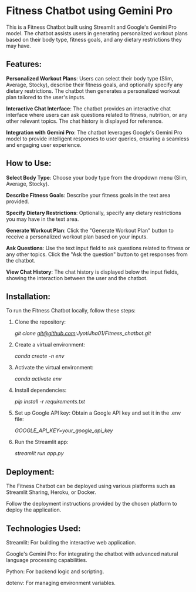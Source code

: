 # Fitness Chatbot using Gemini Pro

This is a Fitness Chatbot built using Streamlit and Google's Gemini Pro model. The chatbot assists users in generating personalized workout plans based on their body type, fitness goals, and any dietary restrictions they may have.

## Features:
**Personalized Workout Plans**: Users can select their body type (Slim, Average, Stocky), describe their fitness goals, and optionally specify any dietary restrictions. The chatbot then generates a personalized workout plan tailored to the user's inputs.

**Interactive Chat Interface**: The chatbot provides an interactive chat interface where users can ask questions related to fitness, nutrition, or any other relevant topics. The chat history is displayed for reference.

**Integration with Gemini Pro**: The chatbot leverages Google's Gemini Pro model to provide intelligent responses to user queries, ensuring a seamless and engaging user experience.

## How to Use:

**Select Body Type**: Choose your body type from the dropdown menu (Slim, Average, Stocky).

**Describe Fitness Goals**: Describe your fitness goals in the text area provided.

**Specify Dietary Restrictions**: Optionally, specify any dietary restrictions you may have in the text area.

**Generate Workout Plan**: Click the "Generate Workout Plan" button to receive a personalized workout plan based on your inputs.

**Ask Questions**: Use the text input field to ask questions related to fitness or any other topics. Click the "Ask the question" button to get responses from the chatbot.

**View Chat History**: The chat history is displayed below the input fields, showing the interaction between the user and the chatbot.

## Installation:
To run the Fitness Chatbot locally, follow these steps:

1. Clone the repository:

    *git clone git@github.com:JyotiJha01/Fitness_chatbot.git*

2. Create a virtual environment: 

    *conda create -n env*

3. Activate the virtual environment: 
    
    *conda activate env*

4. Install dependencies:

    *pip install -r requirements.txt*

5. Set up Google API key: Obtain a Google API key and set it in the .env file:

    *GOOGLE_API_KEY=your_google_api_key*

6. Run the Streamlit app:

    *streamlit run app.py*


## Deployment:
The Fitness Chatbot can be deployed using various platforms such as Streamlit Sharing, Heroku, or Docker. 

Follow the deployment instructions provided by the chosen platform to deploy the application.

## Technologies Used:

Streamlit: For building the interactive web application.

Google's Gemini Pro: For integrating the chatbot with advanced natural language processing capabilities.

Python: For backend logic and scripting.

dotenv: For managing environment variables.
